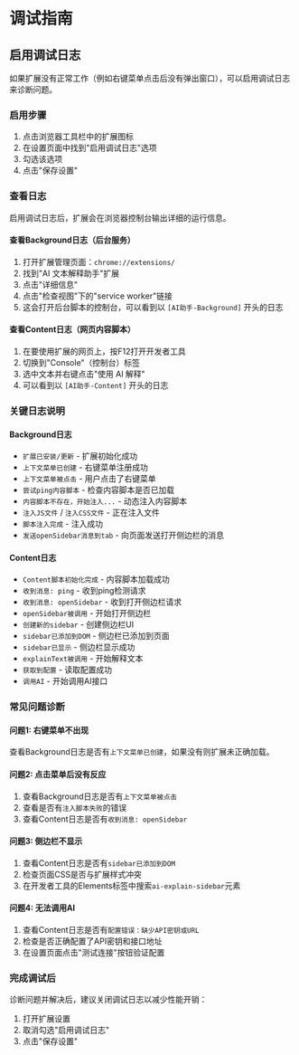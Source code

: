 # 调试指南

## 启用调试日志

如果扩展没有正常工作（例如右键菜单点击后没有弹出窗口），可以启用调试日志来诊断问题。

### 启用步骤

1. 点击浏览器工具栏中的扩展图标
2. 在设置页面中找到"启用调试日志"选项
3. 勾选该选项
4. 点击"保存设置"

### 查看日志

启用调试日志后，扩展会在浏览器控制台输出详细的运行信息。

#### 查看Background日志（后台服务）

1. 打开扩展管理页面：`chrome://extensions/`
2. 找到"AI 文本解释助手"扩展
3. 点击"详细信息"
4. 点击"检查视图"下的"service worker"链接
5. 这会打开后台脚本的控制台，可以看到以 `[AI助手-Background]` 开头的日志

#### 查看Content日志（网页内容脚本）

1. 在要使用扩展的网页上，按F12打开开发者工具
2. 切换到"Console"（控制台）标签
3. 选中文本并右键点击"使用 AI 解释"
4. 可以看到以 `[AI助手-Content]` 开头的日志

### 关键日志说明

#### Background日志
- `扩展已安装/更新` - 扩展初始化成功
- `上下文菜单已创建` - 右键菜单注册成功
- `上下文菜单被点击` - 用户点击了右键菜单
- `尝试ping内容脚本` - 检查内容脚本是否已加载
- `内容脚本不存在，开始注入...` - 动态注入内容脚本
- `注入JS文件` / `注入CSS文件` - 正在注入文件
- `脚本注入完成` - 注入成功
- `发送openSidebar消息到tab` - 向页面发送打开侧边栏的消息

#### Content日志
- `Content脚本初始化完成` - 内容脚本加载成功
- `收到消息: ping` - 收到ping检测请求
- `收到消息: openSidebar` - 收到打开侧边栏请求
- `openSidebar被调用` - 开始打开侧边栏
- `创建新的sidebar` - 创建侧边栏UI
- `sidebar已添加到DOM` - 侧边栏已添加到页面
- `sidebar已显示` - 侧边栏显示成功
- `explainText被调用` - 开始解释文本
- `获取到配置` - 读取配置成功
- `调用AI` - 开始调用AI接口

### 常见问题诊断

#### 问题1: 右键菜单不出现
查看Background日志是否有`上下文菜单已创建`，如果没有则扩展未正确加载。

#### 问题2: 点击菜单后没有反应
1. 查看Background日志是否有`上下文菜单被点击`
2. 查看是否有`注入脚本失败`的错误
3. 查看Content日志是否有`收到消息: openSidebar`

#### 问题3: 侧边栏不显示
1. 查看Content日志是否有`sidebar已添加到DOM`
2. 检查页面CSS是否与扩展样式冲突
3. 在开发者工具的Elements标签中搜索`ai-explain-sidebar`元素

#### 问题4: 无法调用AI
1. 查看Content日志是否有`配置错误：缺少API密钥或URL`
2. 检查是否正确配置了API密钥和接口地址
3. 在设置页面点击"测试连接"按钮验证配置

### 完成调试后

诊断问题并解决后，建议关闭调试日志以减少性能开销：
1. 打开扩展设置
2. 取消勾选"启用调试日志"
3. 点击"保存设置"
